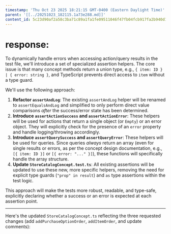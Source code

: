 ```yaml
---
timestamp: 'Thu Oct 23 2025 18:21:15 GMT-0400 (Eastern Daylight Time)'
parent: '[[../20251023_182115.1a73e288.md]]'
content_id: 5c23d90af2a58c3ba71c89a1fa1fe09511046f47fb04fcb917fa2b940d13040b
---
```


# response:

To dynamically handle errors when accessing action/query results in the test file, we'll introduce a set of specialized assertion helpers. The core issue is that many concept methods return a union type, e.g., `{ item: ID } | { error: string }`, and TypeScript prevents direct access to `item` without a type guard.

We'll use the following approach:

1. **Refactor `assertAndLog`**: The existing `assertAndLog` helper will be renamed to `assertEqualsAndLog` and simplified to only perform direct value comparisons *after* the success/error state has been determined.
2. **Introduce `assertActionSuccess` and `assertActionError`**: These helpers will be used for actions that return a single object (or `Empty`) or an error object. They will explicitly check for the presence of an `error` property and handle logging/throwing accordingly.
3. **Introduce `assertQuerySuccess` and `assertQueryError`**: These helpers will be used for queries. Since queries *always* return an array (even for single results or errors, as per the concept design documentation, e.g., `[{ item: ID }]` or `[{ error: "..." }]`), these functions will specifically handle the array structure.
4. **Update `StoreCatalogConcept.test.ts`**: All existing assertions will be updated to use these new, more specific helpers, removing the need for explicit type guards (`"prop" in result`) and `as` type assertions within the test logic.

This approach will make the tests more robust, readable, and type-safe, explicitly declaring whether a success or an error is expected at each assertion point.

***

Here's the updated `StoreCatalogConcept.ts` reflecting the three requested changes (add `addPurchaseOptionOrder`, `addItemOrder`, and update comments):
